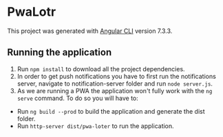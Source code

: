 # PwaLotr

This project was generated with [Angular CLI](https://github.com/angular/angular-cli) version 7.3.3.

## Running the application

1. Run `npm install` to download all the project dependencies.
2. In order to get push notifications you have to first run the notifications server, 
navigate to notification-server folder and run `node server.js`.
3. As we are running a PWA the application won't fully work with the `ng serve` command. To do so you will have to:
* Run `ng build --prod` to build the application and generate the dist folder.
* Run `http-server dist/pwa-loter` to run the application.

<!-- ## Debugging -->
